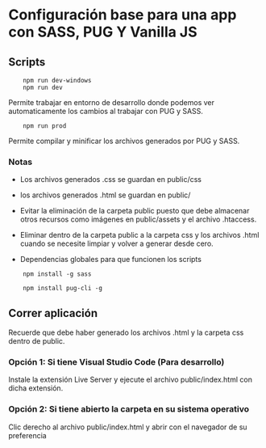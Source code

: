 # Configuración base para una app con SASS, PUG Y Vanilla JS

## Scripts
```
	npm run dev-windows
	npm run dev
```

Permite trabajar en entorno de desarrollo donde podemos ver automaticamente los cambios al trabajar con PUG y SASS.
```
    npm run prod
```
Permite compilar y minificar los archivos generados por PUG y SASS.

### Notas

* Los archivos generados .css se guardan en public/css
* los archivos generados .html se guardan en public/
* Evitar la eliminación de la carpeta public puesto que debe almacenar otros recursos como imágenes en public/assets y el archivo .htaccess.
* Eliminar dentro de la carpeta public a la carpeta css y los archivos .html cuando se necesite limpiar y volver a generar desde cero.

* Dependencias globales para que funcionen los scripts

```
    npm install -g sass

    npm install pug-cli -g
```
## Correr aplicación

Recuerde que debe haber generado los archivos .html y la carpeta css dentro de public.

### Opción 1: Si tiene Visual Studio Code (Para desarrollo)

Instale la extensión Live Server y ejecute el archivo public/index.html con dicha extensión.

### Opción 2: Si tiene abierto la carpeta en su sistema operativo

Clic derecho al archivo public/index.html y abrir con el navegador de su preferencia


